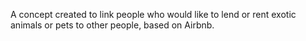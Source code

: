 A concept created to link people who would like to lend or rent exotic animals or pets to other people, based on Airbnb.
